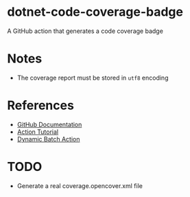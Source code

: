 # dotnet-code-coverage-badge
A GitHub action that generates a code coverage badge


# Notes
* The coverage report must be stored in ```utf8``` encoding

# References
* [GitHub Documentation](https://docs.github.com/en/actions/creating-actions/creating-a-javascript-action)
* [Action Tutorial](https://medium.com/better-programming/4-steps-to-creating-a-custom-github-action-d67c4cf0445a)
* [Dynamic Batch Action](https://github.com/Schneegans/dynamic-badges-action)


# TODO
* Generate a real coverage.opencover.xml file